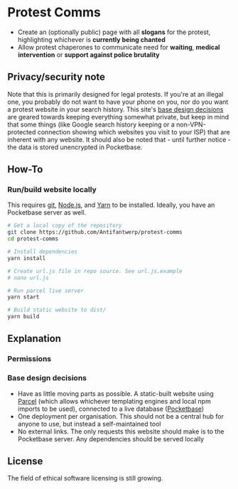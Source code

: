 # Protest Comms

- Create an (optionally public) page with all **slogans** for the protest, highlighting whichever is **currently being chanted**
- Allow protest chaperones to communicate need for **waiting**, **medical intervention** or **support against police brutality**

## Privacy/security note
Note that this is primarily designed for legal protests. If you're at an illegal one, you probably do not want to have your phone on you, nor do you want a protest website in your search history. This site's [base design decisions](#base-design-decisions) are geared towards keeping everything somewhat private, but keep in mind that some things (like Google search history keeping or a non-VPN-protected connection showing which websites you visit to your ISP) that are inherent with any website. It should also be noted that - until further notice - the data is stored unencrypted in Pocketbase.

## How-To
### Run/build website locally
This requires [git](https://git-scm.com/), [Node.js](https://nodejs.org/), and [Yarn](https://yarnpkg.com/getting-started/install) to be installed. Ideally, you have an Pocketbase server as well.

```bash
# Get a local copy of the repository
git clone https://github.com/Antifantwerp/protest-comms
cd protest-comms

# Install dependencies
yarn install

# Create url.js file in repo source. See url.js.example
# nano url.js

# Run parcel live server
yarn start

# Build static website to dist/
yarn build 
```

## Explanation
### Permissions


### Base design decisions
- Have as little moving parts as possible. A static-built website using [Parcel](https://parceljs.org/) (which allows whichever templating engines and local npm imports to be used), connected to a live database ([Pocketbase](https://pocketbase.io/))
- One deployment per organisation. This should not be a central hub for anyone to use, but instead a self-maintained tool
- No external links. The only requests this website should make is to the Pocketbase server. Any dependencies should be served locally


## License
The field of ethical software licensing is still growing. 


